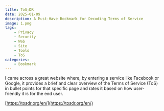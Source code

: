 ```yaml
---
title: ToS;DR
date: 2025-01-09
description: A Must-Have Bookmark for Decoding Terms of Service
image: 1.png
tags:
    - Privacy
    - Security
    - Web
    - Site
    - Tools
    - ToS
categories:
    - Bookmark
---
```


I came across a great website where, by entering a service like Facebook or Google, it provides a brief and clear overview of the Terms of Service (ToS) in bullet points for that specific page and rates it based on how user-friendly it is for the end user.

 [https://tosdr.org/en/](https://tosdr.org/en/)
